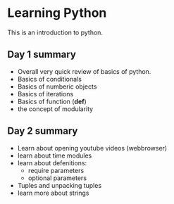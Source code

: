 # Learning Python
This is an introduction to python.

## Day 1 summary
- Overall very quick review of basics of python. 
- Basics of conditionals
- Basics of numberic objects
- Basics of iterations
- Basics of function (**def**)
- the concept of modularity

## Day 2 summary
- Learn about opening youtube videos (webbrowser)
- learn about time modules
- learn about defenitions:
    - require parameters
    - optional parameters
- Tuples and unpacking tuples
- learn more about strings

